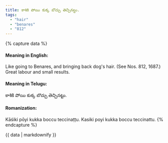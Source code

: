 ```yaml
---
title: కాశికి పోయి కుక్క బొచ్చు తెచ్చినట్టు.
tags:
  - "hair"
  - "benares"
  - "812"
---
```


{% capture data %}
#### Meaning in English:
Like going to Benares, and bringing back dog's hair.
(See Nos. 812, 1687.)
Great labour and small results.

#### Meaning in Telugu:
కాశికి పోయి కుక్క బొచ్చు తెచ్చినట్టు.

#### Romanization:
Kāśiki pōyi kukka boccu teccinaṭṭu.
Kasiki poyi kukka boccu teccinattu.
{% endcapture %}

{{ data | markdownify }}

